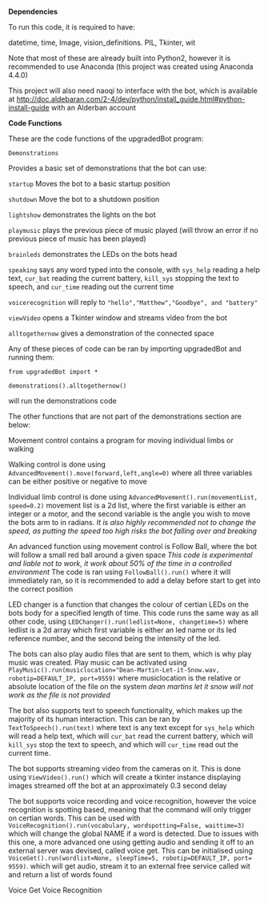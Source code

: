 **Dependencies**

To run this code, it is required to have:

datetime, time, Image, vision_definitions. PIL, Tkinter, wit

Note that most of these are already built into Python2, however it is recommended to use Anaconda (this project was created using Anaconda 4.4.0)

This project will also need naoqi to interface with the bot, which is available at http://doc.aldebaran.com/2-4/dev/python/install_guide.html#python-install-guide
with an Alderban account

**Code Functions**

These are the code functions of the upgradedBot program:

```Demonstrations```

Provides a basic set of demonstrations that the bot can use:

  ```startup``` Moves the bot to a basic startup position
  
  ```shutdown``` Move the bot to a shutdown position
  
  ```lightshow``` demonstrates the lights on the bot
  
  ```playmusic``` plays the previous piece of music played (will throw an error if no previous piece of music has been played)
  
  ```brainleds``` demonstrates the LEDs on the bots head
  
  ```speaking``` says any word typed into the console, with ```sys_help``` reading a help text, ```cur_bat``` reading the current battery, ```kill_sys``` stopping the text to speech, and ```cur_time``` reading out the current time
  
  ```voicerecognition``` will reply to ```"hello","Matthew","Goodbye", and "battery"```
  
  ```viewVideo``` opens a Tkinter window and streams video from the bot
  
  ```alltogethernow``` gives a demonstration of the connected space

Any of these pieces of code can be ran by importing upgradedBot and running them:

```
from upgradedBot import *

demonstrations().alltogethernow()
```

will run the demonstrations code

The other functions that are not part of the demonstrations section are below:

Movement control contains a program for moving individual limbs or walking

Walking control is done using ```AdvancedMovement().move(forward,left,angle=0)``` where all three variables can be either positive or negative to move

Individual limb control is done using ```AdvancedMovement().run(movementList, speed=0.2)``` movement list is a 2d list, where the first variable is either an integer or a motor, and the second variable is the angle you wish to move the bots arm to in radians. *It is also highly recommended not to change the speed, as putting the speed too high risks the bot falling over and breaking*

An advanced function using movement control is Follow Ball, where the bot will follow a small red ball around a given space
*This code is experimental and liable not to work, it work about 50% of the time in a controlled environment*
The code is ran using ```FollowBall().run()``` where it will immediately ran, so it is recommended to add a delay before start to get into the correct position

LED changer is a function that changes the colour of certian LEDs on the bots body for a specified length of time.
This code runs the same way as all other code, using ```LEDChanger().run(ledlist=None, changetime=5)``` where ledlist is a 2d array which first variable is either an led name or its led reference number, and the second being the intensity of the led.

The bots can also play audio files that are sent to them, which is why play music was created. Play music can be activated using ```PlayMusic().run(musiclocation="Dean-Martin-Let-it-Snow.wav, robotip=DEFAULT_IP, port=9559)``` where musiclocation is the relative or absolute location of the file on the system *dean martins let it snow will not work as the file is not provided*

The bot also supports text to speech functionality, which makes up the majority of its human interaction. This can be ran by ```TextToSpeech().run(text)``` where text is any text except for ```sys_help``` which will read a help text, which will ```cur_bat``` read the current battery, which will ```kill_sys``` stop the text to speech, and which will ```cur_time``` read out the current time.

The bot supports streaming video from the cameras on it. This is done using ```ViewVideo().run()``` which will create a tkinter instance displaying images streamed off the bot at an approximately 0.3 second delay

The bot supports voice recording and voice recognition, however the voice recognition is spotting based, meaning that the command will only trigger on certian words. This can be used with ```VoiceRecognition().run(vocabulary, wordspotting=False, waittime=3)``` which will change the global NAME if a word is detected. Due to issues with this one, a more advanced one using getting audio and sending it off to an external server was devised, called voice get. This can be initialised using ```VoiceGet().run(wordlist=None, sleepTime=5, robotip=DEFAULT_IP, port= 9559)```. which will get audio, stream it to an external free service called wit and return a list of words found

Voice Get
Voice Recognition
